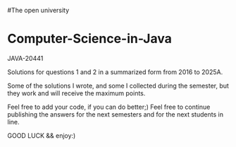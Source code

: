 #The open university 
# Computer-Science-in-Java
JAVA-20441 

Solutions for questions 1 and 2 in a summarized form from 2016 to 2025A.

Some of the solutions I wrote, and some I collected during the semester, but they work and will receive the maximum points.

Feel free to add your code, if you can do better;)
Feel free to continue publishing the answers for the next semesters and for the next students in line.

GOOD LUCK &&  enjoy:)
